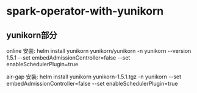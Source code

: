 # spark-operator-with-yunikorn

## yunikorn部分
online 安裝:
helm install yunikorn yunikorn/yunikorn -n yunikorn --version 1.5.1 --set embedAdmissionController=false --set enableSchedulerPlugin=true 

air-gap 安裝:
helm install yunikorn yunikorn-1.5.1.tgz -n yunikorn --set embedAdmissionController=false --set enableSchedulerPlugin=true


